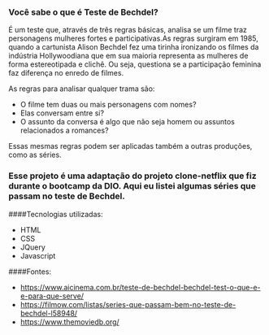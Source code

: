 ### Você sabe o que é Teste de Bechdel?

É um teste que, através de três regras básicas, analisa se um filme traz personagens mulheres fortes e participativas.As regras surgiram em 1985, quando a cartunista Alison Bechdel fez uma tirinha ironizando os filmes da indústria Hollywoodiana que em sua maioria representa as mulheres de forma estereotipada e clichê. Ou seja, questiona se a participação feminina faz diferença no enredo de filmes. 

As regras para analisar qualquer trama são:

- O filme tem duas ou mais personagens com nomes?
- Elas conversam entre si?
- O assunto da conversa é algo que não seja homem ou assuntos relacionados a romances?

Essas mesmas regras podem ser aplicadas também a outras produções, como as séries. 

### Esse projeto é uma adaptação do projeto clone-netflix que fiz durante o bootcamp da DIO. Aqui eu listei algumas séries que passam no teste de Bechdel.

####Tecnologias utilizadas:

- HTML
- CSS
- JQuery
- Javascript

####Fontes:
- https://www.aicinema.com.br/teste-de-bechdel-bechdel-test-o-que-e-e-para-que-serve/
- https://filmow.com/listas/series-que-passam-bem-no-teste-de-bechdel-l58948/
- https://www.themoviedb.org/






